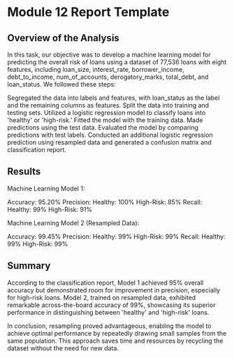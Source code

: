 # Module 12 Report Template

## Overview of the Analysis

In this task, our objective was to develop a machine learning model for predicting the overall risk of loans using a dataset of 77,536 loans with eight features, including loan_size, interest_rate, borrower_income, debt_to_income, num_of_accounts, derogatory_marks, total_debt, and loan_status. We followed these steps:

Segregated the data into labels and features, with loan_status as the label and the remaining columns as features.
Split the data into training and testing sets.
Utilized a logistic regression model to classify loans into 'healthy' or 'high-risk.'
Fitted the model with the training data.
Made predictions using the test data.
Evaluated the model by comparing predictions with test labels.
Conducted an additional logistic regression prediction using resampled data and generated a confusion matrix and classification report.


## Results

Machine Learning Model 1:

Accuracy: 95.20%
Precision:
Healthy: 100%
High-Risk: 85%
Recall:
Healthy: 99%
High-Risk: 91%

Machine Learning Model 2 (Resampled Data):

Accuracy: 99.45%
Precision:
Healthy: 99%
High-Risk: 99%
Recall:
Healthy: 99%
High-Risk: 99%


## Summary

According to the classification report, Model 1 achieved 95% overall accuracy but demonstrated room for improvement in precision, especially for high-risk loans. Model 2, trained on resampled data, exhibited remarkable across-the-board accuracy of 99%, showcasing its superior performance in distinguishing between 'healthy' and 'high-risk' loans.

In conclusion, resampling proved advantageous, enabling the model to achieve optimal performance by repeatedly drawing small samples from the same population. This approach saves time and resources by recycling the dataset without the need for new data.
